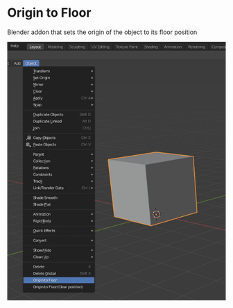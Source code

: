 # Origin to Floor
Blender addon that sets the origin of the object to its floor position

![demo](./demo.png)